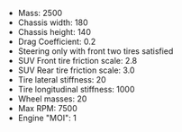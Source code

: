* Mass: 2500
* Chassis width: 180
* Chassis height: 140
* Drag Coefficient: 0.2
* Steering only with front two tires satisfied
* SUV Front tire friction scale: 2.8
* SUV Rear tire friction scale: 3.0
* Tire lateral stiffness: 20
* Tire longitudinal stiffness: 1000
* Wheel masses: 20
* Max RPM: 7500
* Engine "MOI": 1
